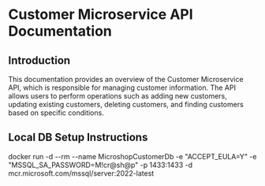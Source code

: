 # Customer Microservice API Documentation

## Introduction

This documentation provides an overview of the Customer Microservice API, which is responsible for managing customer information. The API allows users to perform operations such as adding new customers, updating existing customers, deleting customers, and finding customers based on specific conditions.

## Local DB Setup Instructions

docker run -d --rm --name MicroshopCustomerDb -e "ACCEPT_EULA=Y" -e "MSSQL_SA_PASSWORD=M!cr@sh@p" -p 1433:1433 -d mcr.microsoft.com/mssql/server:2022-latest

